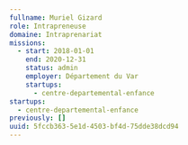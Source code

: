 ```yaml
---
fullname: Muriel Gizard
role: Intrapreneuse
domaine: Intraprenariat
missions:
  - start: 2018-01-01
    end: 2020-12-31
    status: admin
    employer: Département du Var
    startups:
      - centre-departemental-enfance
startups:
  - centre-departemental-enfance
previously: []
uuid: 5fccb363-5e1d-4503-bf4d-75dde38dcd94
---
```

